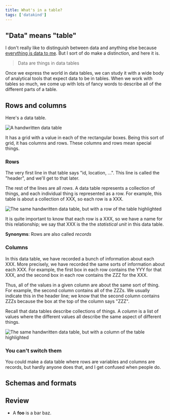 ```yaml
---
title: What's in a table?
tags: ['datakind']
---
```

## "Data" means "table"
I don't really like to distinguish between data and anything else
because [everything is data to me](/!/world-data-world). But I sort
of do make a distinction, and here it is.

> Data are things in data tables

Once we express the world in data tables, we can study it with a
wide body of analytical tools that expect data to be in tables.
When we work with tables so much, we come up with lots of fancy
words to describe all of the different parts of a table.

## Rows and columns
Here's a data table.

![A handwritten data table]()

It has a grid with a value in each of the rectangular boxes.
Being this sort of grid, it has columns and rows. These columns
and rows mean special things.

### Rows
The very first line in that table says "id, location, ...".
This line is called the "header", and we'll get to that later.

The rest of the lines are all *rows*.
A data table represents a collection of things, and each individual
thing is represented as a row. For example, this table is about a
collection of XXX, so each row is a XXX.

![The same handwritten data table, but with a row of the table highlighted]()

It is quite important to know that each row is a XXX, so we have a
name for this relationship; we say that XXX is the the *statistical unit*
in this data table.

**Synonyms**: Rows are also called *records*

### Columns
In this data table, we have recorded a bunch of information about
each XXX. More precisely, we have recorded the same sorts of information
about each XXX. For example, the first box in each row contains the YYY
for that XXX, and the second box in each row contains the ZZZ for the XXX.

Thus, all of the values in a given column are about the same sort of thing.
For example, the second column contains all of the ZZZs. We usually indicate
this in the header line; we know that the second column contains ZZZs because
the box at the top of the column says "ZZZ".

Recall that data tables describe collections of things. A  *column* is a list
of values where the different values all describe the same aspect of different
things.

![The same handwritten data table, but with a column of the table highlighted]()

### You can't switch them
You could make a data table where rows are variables and columns are records,
but hardly anyone does that, and I get confused when people do.

## Schemas and formats


## Review

* A **foo** is a bar baz.
